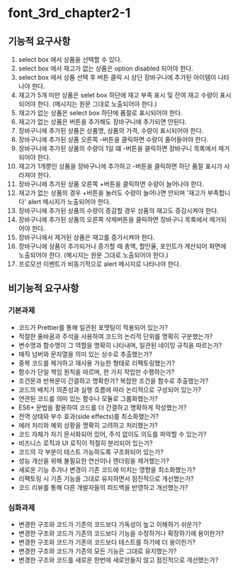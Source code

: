 # font_3rd_chapter2-1

## 기능적 요구사항

1. select box 에서 상품을 선택할 수 있다.
2. select box 에서 재고가 없는 상품은 option disabled 되어야 한다.
3. select box 에서 상품 선택 후 버튼 클릭 시 상단 장바구니에 추가된 아이템이 나타나야 한다.
4. 재고가 5개 미만 상품은 selet box 하단에 재고 부족 표시 및 잔여 재고 수량이 표시되어야 한다. (메시지는 원문 그대로 노출되어야 한다.)
5. 재고가 없는 상품은 select box 하단에 품절로 표시되어야 한다.
6. 재고가 없는 상품은 버튼을 추가해도 장바구니에 추가되면 안된다.
7. 장바구니에 추가된 상품은 상품명, 상품의 가격, 수량이 표시되어야 한다.
8. 장바구니에 추가된 상품 오른쪽 -버튼을 클릭하면 수량이 줄어들어야 한다.
9. 장바구니에 추가된 상품의 수량이 1일 떄 -버튼을 클릭하면 장바구니 목록에서 제거되어야 한다.
10. 재고가 1개뿐인 상품을 장바구니에 추가하고 -버튼을 클릭하면 하단 품절 표시가 사라져야 한다.
11. 장바구니에 추가된 상품 오른쪽 +버튼을 클릭하면 수량이 늘어나야 한다.
12. 재고가 없는 상품의 경우 +버튼을 눌러도 수량이 늘어나면 안되며 '재고가 부족합니다' alert 메시지가 노출되어야 한다.
13. 장바구니에 추가된 상품의 수량이 증감할 경우 상품의 재고도 증감시켜야 한다.
14. 장바구니에 추가된 상품의 오른쪽 삭제버튼을 클릭하면 장바구니 목록에서 제거되어야 한다.
15. 장바구니에서 제거된 상품은 재고를 증가시켜야 한다.
16. 장바구니에 상품이 추가되거나 증가할 때 총액, 할인율, 포인트가 계산되어 화면에 노출되어야 한다. (메시지는 원문 그대로 노출되어야 한다.)
17. 프로모션 이벤트가 비동기적으로 alert 메시지로 나타나야 한다.

## 비기능적 요구사항

### 기본과제

 - 코드가 Prettier를 통해 일관된 포맷팅이 적용되어 있는가?
 - 적절한 줄바꿈과 주석을 사용하여 코드의 논리적 단위를 명확히 구분했는가?
 - 변수명과 함수명이 그 역할을 명확히 나타내며, 일관된 네이밍 규칙을 따르는가?
 - 매직 넘버와 문자열을 의미 있는 상수로 추출했는가?
 - 중복 코드를 제거하고 재사용 가능한 형태로 리팩토링했는가?
 - 함수가 단일 책임 원칙을 따르며, 한 가지 작업만 수행하는가?
 - 조건문과 반복문이 간결하고 명확한가? 복잡한 조건을 함수로 추출했는가?
 - 코드의 배치가 의존성과 실행 흐름에 따라 논리적으로 구성되어 있는가?
 - 연관된 코드를 의미 있는 함수나 모듈로 그룹화했는가?
 - ES6+ 문법을 활용하여 코드를 더 간결하고 명확하게 작성했는가?
 - 전역 상태와 부수 효과(side effects)를 최소화했는가?
 - 에러 처리와 예외 상황을 명확히 고려하고 처리했는가?
 - 코드 자체가 자기 문서화되어 있어, 주석 없이도 의도를 파악할 수 있는가?
 - 비즈니스 로직과 UI 로직이 적절히 분리되어 있는가?
 - 코드의 각 부분이 테스트 가능하도록 구조화되어 있는가?
 - 성능 개선을 위해 불필요한 연산이나 렌더링을 제거했는가?
 - 새로운 기능 추가나 변경이 기존 코드에 미치는 영향을 최소화했는가?
 - 리팩토링 시 기존 기능을 그대로 유지하면서 점진적으로 개선했는가?
 - 코드 리뷰를 통해 다른 개발자들의 피드백을 반영하고 개선했는가?

### 심화과제

 - 변경한 구조와 코드가 기존의 코드보다 가독성이 높고 이해하기 쉬운가?
 - 변경한 구조와 코드가 기존의 코드보다 기능을 수정하거나 확장하기에 용이한가?
 - 변경한 구조와 코드가 기존의 코드보다 테스트를 하기에 더 용이한가?
 - 변경한 구조와 코드가 기존의 모든 기능은 그대로 유지했는가?
 - 변경한 구조와 코드를 새로운 한번에 새로만들지 않고 점진적으로 개선했는가?